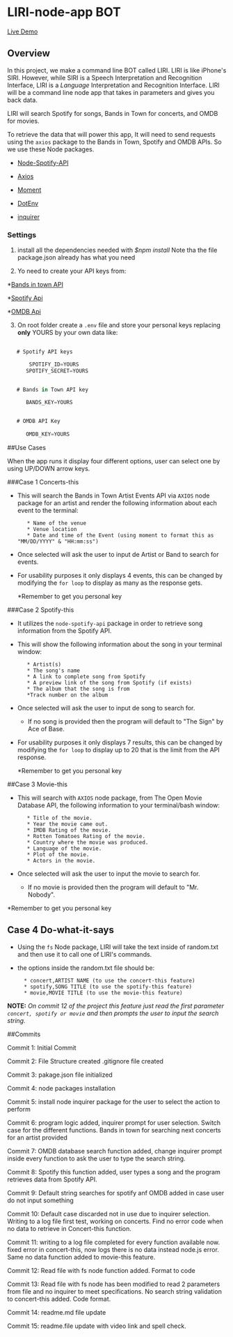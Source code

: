 # LIRI-node-app BOT

[Live Demo](https://youtu.be/5aV5udYJc1o)

## Overview

In this project, we make a command line BOT called LIRI. LIRI is like iPhone's SIRI. However, while SIRI is a Speech Interpretation and Recognition Interface, LIRI is a _Language_ Interpretation and Recognition Interface. LIRI will be a command line node app that takes in parameters and gives you back data.

LIRI will search Spotify for songs, Bands in Town for concerts, and OMDB for movies.

To retrieve the data that will power this app, It will need to send requests using the `axios` package to the Bands in Town, Spotify and OMDB APIs. So we use these Node packages.

   * [Node-Spotify-API](https://www.npmjs.com/package/node-spotify-api)

   * [Axios](https://www.npmjs.com/package/axios)

   * [Moment](https://www.npmjs.com/package/moment)

   * [DotEnv](https://www.npmjs.com/package/dotenv)

   * [inquirer](https://www.npmjs.com/package/inquirer)

### Settings

1. install all the dependencies needed with *$npm install*  Note tha the file package.json already has what you need

2. Yo need to create your API keys from:

  *[Bands in town API](https://manager.bandsintown.com/support/bandsintown-api)

  *[Spotify Api](https://developer.spotify.com/dashboard/)

  *[OMDB Api](http://www.omdbapi.com)

3. On root folder create a `.env` file and store your personal keys replacing **only** YOURS by your own data like:
```js
    
   # Spotify API keys

  	   SPOTIFY_ID=YOURS
      SPOTIFY_SECRET=YOURS


   # Bands in Town API key
    
      BANDS_KEY=YOURS


   # OMDB API Key
    
      OMDB_KEY=YOURS
```

##Use Cases

When the app runs it display four different options, user can select one by using UP/DOWN arrow keys.


###Case 1 Concerts-this

* This will search the Bands in Town Artist Events API via `AXIOS` node package for an artist and render the following information about each event to the terminal:

     ```
        * Name of the venue
        * Venue location
        * Date and time of the Event (using moment to format this as "MM/DD/YYYY" & "HH:mm:ss")
     ```

* Once selected will ask the user to input de Artist or Band to search for events.

* For usability purposes it only displays 4 events, this can be changed by modifying the `for loop` to display as many as the response gets.

  *Remember to get you personal key


###Case 2 Spotify-this

* It utilizes the `node-spotify-api` package in order to retrieve song information from the Spotify API.

* This will show the following information about the song in your terminal window:

     ```
        * Artist(s)
        * The song's name
        * A link to complete song from Spotify
        * A preview link of the song from Spotify (if exists)
        * The album that the song is from
        *Track number on the album
     ```


* Once selected will ask the user to input de song to search for.

  * If no song is provided then the program will default to "The Sign" by Ace of Base.

* For usability purposes it only displays 7 results, this can be changed by modifying the `for loop` to display up to 20 that is the limit from the API response.

  *Remember to get you personal key


##Case 3 Movie-this

* This will search  with `AXIOS` node package, from The Open Movie Database API, the following information to your terminal/bash window:

    ```
       * Title of the movie.
       * Year the movie came out.
       * IMDB Rating of the movie.
       * Rotten Tomatoes Rating of the movie.
       * Country where the movie was produced.
       * Language of the movie.
       * Plot of the movie.
       * Actors in the movie.
    ```

* Once selected will ask the user to input the movie to search for.

  * If no movie is provided then the program will default to "Mr. Nobody".

 *Remember to get you personal key


## Case 4 Do-what-it-says

* Using the `fs` Node package, LIRI will take the text inside of random.txt and then use it to call one of LIRI's commands.

* the options inside the random.txt file should be:

    ```
      * concert,ARTIST NAME (to use the concert-this feature)
      * spotify,SONG TITLE (to use the spotify-this feature)
      * movie,MOVIE TITLE (to use the movie-this feature)
    ```
    

**NOTE:** *On commit 12 of the project this feature just read the first parameter `concert, spotify or movie` and then prompts the user to input the search string.*



##Commits

Commit 1:
Initial Commit

Commit 2:
File Structure created
.gitignore file created

Commit 3:
pakage.json file initialized


Commit 4:
node packages installation

Commit 5:
install node inquirer package for the user to select the action to perform

Commit 6: 
program logic added, inquirer prompt for user selection. Switch case for the different functions. Bands in town for searching next concerts for an artist provided

Commit 7:
OMDB database search function added, change inquirer prompt inside every function to ask the user to type the search string.

Commit 8:
Spotify this function added, user types a song and the program retrieves data from Spotify API.

Commit 9:
Default string searches for spotify anf OMDB added in case user do not input something

Commit 10:
Default case discarded not in use due to inquirer selection. Writing to a log file first test, working on concerts. Find no error code when no data to retrieve in Concert-this function.

Commit 11:
writing to a log file completed for every function available now. fixed error in concert-this, now logs there is no data instead node.js error. Same no data function added to movie-this feature.

Commit 12:
Read file with fs node function added. Format to code

Commit 13:
Read file with fs node has been modified to read 2 parameters from file and no inquirer to meet specifications. No search string validation to concert-this added. Code format.

Commit 14:
readme.md file update

Commit 15:
readme.file update with video link and spell check.
